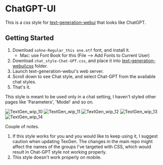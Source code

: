 # ChatGPT-UI

This is a css style for [text-generation-webui][1] that looks like ChatGPT. 

## Getting Started

1. Download `sohne-Regular_this one.otf` font, and install it.
    - Mac: use Font Book for this (File --> Add Fonts to Current User)
2. Download `chat_style-Chat-GPT.css`,
   and place it into [text-generation-webui\css][2] folder.
3. Launch text-generation-webui's web server.
4. Scroll down to see Chat style,
   and select Chat-GPT from the available chat styles.
5. That's it.

This style is meant to be used only in a chat setting, I haven't styled other pages like 'Parameters', 'Model' and so on.

![TextGen_wip_10](https://github.com/KirillRepinArt/ChatGPT-UI/assets/118350327/04d5ea54-0a21-4b72-a235-b576a759c6fc)
![TextGen_wip_11](https://github.com/KirillRepinArt/ChatGPT-UI/assets/118350327/45d6a135-5b5b-45be-a372-3cd71088ae2e)
![TextGen_wip_12](https://github.com/KirillRepinArt/ChatGPT-UI/assets/118350327/5ea8d055-9e40-4618-bfae-a539d0835c17)
![TextGen_wip_13](https://github.com/KirillRepinArt/ChatGPT-UI/assets/118350327/2fd13772-2e5f-48c6-bd10-2cc4ac89dbc6)
![TextGen_wip_14](https://github.com/KirillRepinArt/ChatGPT-UI/assets/118350327/e1056b4a-292d-4099-8790-8655ed35ce80)

[1]: https://github.com/oobabooga/text-generation-webui
[2]: https://github.com/oobabooga/text-generation-webui/tree/main/css

Couple of notes.
1. If this style works for you and you would like to keep using it, I suggest caution when updating TexGen. The changes in the main repo might affect the names of the groups I've targeted with CSS, which would result in Chat-GPT style not working properly.
2. This style doesn't work properly on mobile.





